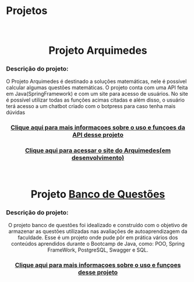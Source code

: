 # Projetos

<br>
<h1 align="center"> Projeto <a href=></a> Arquimedes</h1>
<h3 align="left">Descrição do projeto:</h3>
O Projeto Arquimedes é destinado a soluções matemáticas, nele é possível calcular algumas questões matemáticas.
O projeto conta com uma API feita em Java(SpringFramework) e com um site para acesso de usuários. No site é possível utilizar todas as funções acimas citadas e além disso, o usuário terá acesso a um chatbot criado com o botpress para caso tenha mais dúvidas
<div align="center"> 
<h3><a href="https://github.com/RebornBR/Projetos/tree/main/arquimedesBack">Clique aqui para mais informaçoes sobre o uso e funçoes da API desse projeto</a></h3>
</div>
<p>
<div align="center"> 
<h3><a href="">Clique aqui para acessar o site do Arquimedes(em desenvolvimento)</a></h3>
</div>
</p>  
<div align="center">

<br>
<h1 align="center"> Projeto <a href= "https://github.com/RebornBR/Projetos/tree/main/BancoQuestoes">Banco de Questões</a> </h1>
<h3 align="left">Descrição do projeto:</h3>
O projeto banco de questões foi idealizado e construído com o objetivo de armazenar as questões utilizadas nas avaliações de autoaprendizagem da faculdade. Esse é um projeto onde pude pôr em prática vários dos conteúdos aprendidos durante o Bootcamp de Java, como: POO, Spring FrameWork, PostgreSQL, Swagger e SQL.
<div align="center"> 
<div align="center"> 
<h3><a href="https://github.com/RebornBR/Projetos/tree/main/BancoQuestoes">Clique aqui para mais informaçoes sobre o uso e funçoes desse projeto</a></h3>
</div>
</div>
